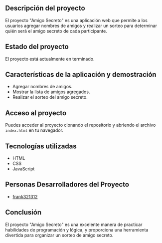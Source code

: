 ## Descripción del proyecto
El proyecto "Amigo Secreto" es una aplicación web que permite a los usuarios agregar nombres de amigos y realizar un sorteo para determinar quién será el amigo secreto de cada participante.

## Estado del proyecto
El proyecto está actualmente en terminado.

## Características de la aplicación y demostración
- Agregar nombres de amigos.
- Mostrar la lista de amigos agregados.
- Realizar el sorteo del amigo secreto.

## Acceso al proyecto
Puedes acceder al proyecto clonando el repositorio y abriendo el archivo `index.html` en tu navegador.

## Tecnologías utilizadas
- HTML
- CSS
- JavaScript

## Personas Desarrolladores del Proyecto
- [frank321312](#)

## Conclusión
El proyecto "Amigo Secreto" es una excelente manera de practicar habilidades de programación y lógica, y proporciona una herramienta divertida para organizar un sorteo de amigo secreto.